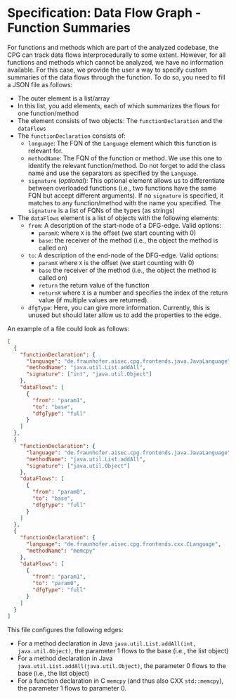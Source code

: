 # Specification: Data Flow Graph - Function Summaries

For functions and methods which are part of the analyzed codebase, the CPG can track data flows interprocedurally to some extent.
However, for all functions and methods which cannot be analyzed, we have no information available.
For this case, we provide the user a way to specify custom summaries of the data flows through the function.
To do so, you need to fill a JSON file as follows:

* The outer element is a list/array
* In this list, you add elements, each of which summarizes the flows for one function/method
* The element consists of two objects: The `functionDeclaration` and the `dataFlows`
* The `functionDeclaration` consists of:
  * `language`: The FQN of the `Language` element which this function is relevant for.
  * `methodName`: The FQN of the function or method. We use this one to identify the relevant function/method. Do not forget to add the class name and use the separators as specified by the `Language`.
  * `signature` (*optional*): This optional element allows us to differentiate between overloaded functions (i.e., two functions have the same FQN but accept different arguments). If no `signature` is specified, it matches to any function/method with the name you specified. The `signature` is a list of FQNs of the types (as strings)
* The `dataFlows` element is a list of objects with the following elements:
  * `from`: A description of the start-node of a DFG-edge. Valid options:
    * `paramX`: where `X` is the offset (we start counting with 0)
    * `base`: the receiver of the method (i.e., the object the method is called on)
  * `to`: A description of the end-node of the DFG-edge. Valid options:
    * `paramX` where `X` is the offset (we start counting with 0)
    * `base` the receiver of the method (i.e., the object the method is called on)
    * `return` the return value of the function
    * `returnX` where `X` is a number and specifies the index of the return value (if multiple values are returned).
  * `dfgType`: Here, you can give more information. Currently, this is unused but should later allow us to add the properties to the edge.

An example of a file could look as follows:
```json
[
  {
    "functionDeclaration": {
      "language": "de.fraunhofer.aisec.cpg.frontends.java.JavaLanguage",
      "methodName": "java.util.List.addAll",
      "signature": ["int", "java.util.Object"]
    },
    "dataFlows": [
      {
        "from": "param1",
        "to": "base",
        "dfgType": "full"
      }
    ]
  },
  {
    "functionDeclaration": {
      "language": "de.fraunhofer.aisec.cpg.frontends.java.JavaLanguage",
      "methodName": "java.util.List.addAll",
      "signature": ["java.util.Object"]
    },
    "dataFlows": [
      {
        "from": "param0",
        "to": "base",
        "dfgType": "full"
      }
    ]
  },
  {
    "functionDeclaration": {
      "language": "de.fraunhofer.aisec.cpg.frontends.cxx.CLanguage",
      "methodName": "memcpy"
    },
    "dataFlows": [
      {
        "from": "param1",
        "to": "param0",
        "dfgType": "full"
      }
    ]
  }
]
```
This file configures the following edges:
* For a method declaration in Java `java.util.List.addAll(int, java.util.Object)`, the parameter 1 flows to the base (i.e., the list object)
* For a method declaration in Java `java.util.List.addAll(java.util.Object)`, the parameter 0 flows to the base (i.e., the list object)
* For a function declaration in C `memcpy` (and thus also CXX `std::memcpy`), the parameter 1 flows to parameter 0.